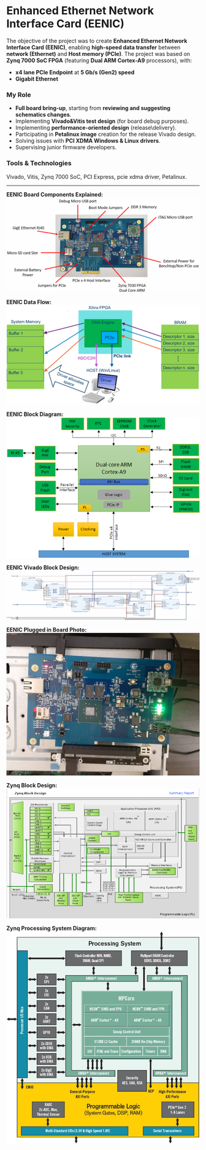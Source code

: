 # Enhanced Ethernet Network Interface Card (EENIC)
The objective of the project was to create **Enhanced Ethernet Network Interface Card (EENIC)**, enabling **high-speed data transfer** between **network (Ethernet)** and **Host memory (PCIe)**.
The project was based on **Zynq 7000 SoC FPGA** (featuring **Dual ARM Cortex-A9** processors), with:
- **x4 lane PCIe Endpoint** at **5 Gb/s (Gen2) speed**
- **Gigabit Ethernet**

### My Role
- **Full board bring-up**, starting from **reviewing and suggesting schematics changes**.
- Implementing **Vivado&Vitis test design** (for board debug purposes).
- Implementing **performance-oriented design** (release\delivery).
- Participating in **Petalinux image** creation for the release Vivado design.
- Solving issues with **PCI XDMA Windows & Linux drivers**.
- Supervising junior firmware developers.

### Tools & Technologies
Vivado, Vitis, Zynq 7000 SoC, PCI Express, pcie xdma driver, Petalinux.

<hr>

**EENIC Board Components Explained:**
<img alt="EENIC Board Components Explained" src="0EENIC Board Components Explained.png">

**EENIC Data Flow:**                      
<img alt="EENIC Data Flow" src="1EENIC Data Flow.jpg">

**EENIC Block Diagram:**
<img alt="EENIC Block Diagram" src="2EENIC Block Diagram.png">

**EENIC Vivado Block Design:**
<img alt="EENIC Vivado Block Design" src="3EENIC Vivado Block Design.png">

**EENIC Plugged in Board Photo:**
<img alt="EENIC Plugged in Board Photo" src="4EENIC Plugged in Board Photo.jpg">

**Zynq Block Design:**                      
<img alt="Zynq Block Design" src="5Zynq Block Design.png">

**Zynq Processing System Diagram:**
<img alt="Zynq Processing System Diagram" src="6Zynq Processing System Diagram.jpg">